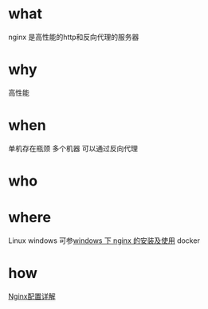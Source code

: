# what

nginx 是高性能的http和反向代理的服务器

# why

高性能

# when

单机存在瓶颈
多个机器 可以通过反向代理

# who



# where

Linux
windows
可参[windows 下 nginx 的安装及使用](https://www.cnblogs.com/jiangwangxiang/p/8481661.html)
docker

# how

[Nginx配置详解 ](https://www.cnblogs.com/knowledgesea/p/5175711.html)
